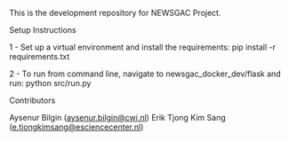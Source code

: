 This is the development repository for NEWSGAC Project. 

Setup Instructions

1 - Set up a virtual environment and install the requirements:
pip install -r requirements.txt

2 - To run from command line, navigate to newsgac_docker_dev/flask and run:
python src/run.py

Contributors

Aysenur Bilgin (aysenur.bilgin@cwi.nl)
Erik Tjong Kim Sang (e.tjongkimsang@esciencecenter.nl)